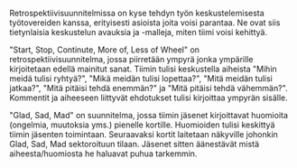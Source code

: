 Retrospektiivisuunnitelmissa on kyse tehdyn työn keskustelemisesta työtovereiden kanssa, erityisesti asioista joita voisi parantaa. Ne ovat siis tietynlaisia keskustelun avauksia ja -malleja, miten tiimi voisi kehittyä.

"Start, Stop, Continute, More of, Less of Wheel" on retrospektiivisuunnitelma, jossa piirretään ympyrä jonka ympärille kirjoitetaan edellä mainitut sanat. Tiimin tulisi keskustella aiheista "Mihin meidä tulisi ryhtyä?", "Mikä meidän tulisi lopettaa?", "Mitä meidän tulisi jatkaa?", "Mitä pitäisi tehdä enemmän?" ja "Mitä pitäisi tehdä vähemmän?". Kommentit ja aiheeseen liittyvät ehdotukset tulisi kirjoittaa ympyrän sisälle.

"Glad, Sad, Mad" on suunnitelma, jossa tiimin jäsenet kirjoittavat huomioita (ongelmia, muutoksia yms.) pienelle kortille. Huomioiden tulisi keskittyä tiimin jäsenten toimintaan. Seuraavaksi kortit laitetaan näkyville johonkin Glad, Sad, Mad sektoroituun tilaan. Jäsenet sitten äänestävät mistä aiheesta/huomiosta he haluavat puhua tarkemmin.
